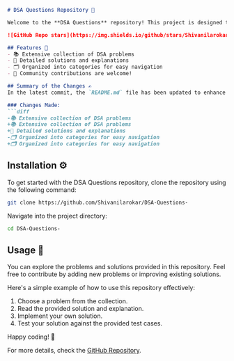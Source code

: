 ```markdown
# DSA Questions Repository 🚀

Welcome to the **DSA Questions** repository! This project is designed to help you improve your data structures and algorithms skills through a comprehensive collection of problems and solutions.

![GitHub Repo stars](https://img.shields.io/github/stars/Shivanilarokar/DSA-Questions-) ![GitHub forks](https://img.shields.io/github/forks/Shivanilarokar/DSA-Questions-) ![GitHub issues](https://img.shields.io/github/issues/Shivanilarokar/DSA-Questions-)

## Features 🌟
- 📚 Extensive collection of DSA problems
- 📝 Detailed solutions and explanations
- 🗂️ Organized into categories for easy navigation
- 🤝 Community contributions are welcome!

## Summary of the Changes ✍️
In the latest commit, the `README.md` file has been updated to enhance clarity and provide more accurate descriptions of the features available in the repository.

### Changes Made:
```diff
-📚 Extensive collection of DSA problems
+📚 Extensive collection of DSA problems
+📝 Detailed solutions and explanations
-🗂️ Organized into categories for easy navigation
+🗂️ Organized into categories for easy navigation
```

## Installation ⚙️
To get started with the DSA Questions repository, clone the repository using the following command:

```bash
git clone https://github.com/Shivanilarokar/DSA-Questions-
```

Navigate into the project directory:

```bash
cd DSA-Questions-
```

## Usage 🎉
You can explore the problems and solutions provided in this repository. Feel free to contribute by adding new problems or improving existing solutions.

Here's a simple example of how to use this repository effectively:

1. Choose a problem from the collection.
2. Read the provided solution and explanation.
3. Implement your own solution.
4. Test your solution against the provided test cases.

Happy coding! 🎊

For more details, check the [GitHub Repository](https://github.com/Shivanilarokar/DSA-Questions-).
```